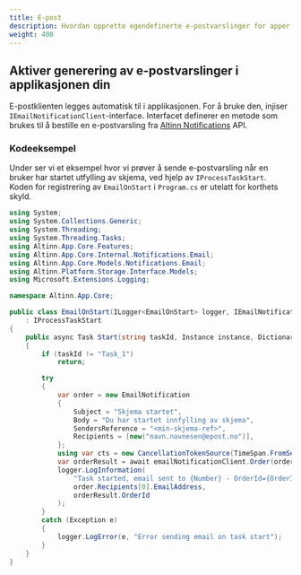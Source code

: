 ```yaml
---
title: E-post
description: Hvordan opprette egendefinerte e-postvarslinger for apper.
weight: 400
---
```


## Aktiver generering av e-postvarslinger i applikasjonen din

E-postklienten legges automatisk til i applikasjonen. For å bruke den, injiser `IEmailNotificationClient`-interface. 
Interfacet definerer en metode som brukes til å bestille en e-postvarsling fra [Altinn Notifications](https://github.com/Altinn/altinn-notifications) API.

### Kodeeksempel

Under ser vi et eksempel hvor vi prøver å sende e-postvarsling når en bruker har startet utfylling av skjema, ved hjelp av `IProcessTaskStart`.
Koden for registrering av `EmailOnStart` i `Program.cs` er utelatt for korthets skyld.

```csharp
using System;
using System.Collections.Generic;
using System.Threading;
using System.Threading.Tasks;
using Altinn.App.Core.Features;
using Altinn.App.Core.Internal.Notifications.Email;
using Altinn.App.Core.Models.Notifications.Email;
using Altinn.Platform.Storage.Interface.Models;
using Microsoft.Extensions.Logging;

namespace Altinn.App.Core;

public class EmailOnStart(ILogger<EmailOnStart> logger, IEmailNotificationClient emailNotificationClient)
    : IProcessTaskStart
{
    public async Task Start(string taskId, Instance instance, Dictionary<string, string> prefill)
    {
        if (taskId != "Task_1")
            return;

        try
        {
            var order = new EmailNotification
            {
                Subject = "Skjema startet",
                Body = "Du har startet innfylling av skjema",
                SendersReference = "<min-skjema-ref>",
                Recipients = [new("navn.navnesen@epost.no")],
            };
            using var cts = new CancellationTokenSource(TimeSpan.FromSeconds(10));
            var orderResult = await emailNotificationClient.Order(order, cts.Token);
            logger.LogInformation(
                "Task started, email sent to {Number} - OrderId={OrderId}",
                order.Recipients[0].EmailAddress,
                orderResult.OrderId
            );
        }
        catch (Exception e)
        {
            logger.LogError(e, "Error sending email on task start");
        }
    }
}
```